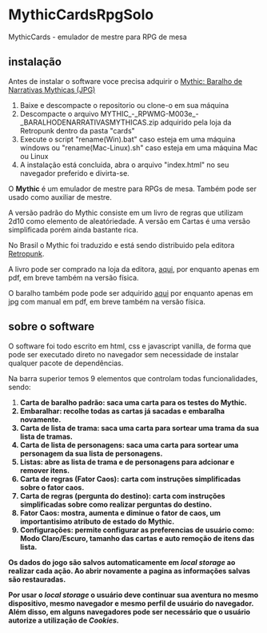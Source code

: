 # MythicCardsRpgSolo

MythicCards - emulador de mestre para RPG de mesa

<h2>instalação</h2>
<p>Antes de instalar o software voce precisa adquirir o <a href="https://loja.retropunk.com.br/index.php?id_product=841&rewrite=mythic-emulador-de-mestre-de-jogo-pdf&controller=product">Mythic: Baralho de Narrativas Mythicas (JPG)</a></p>
<ol>
<li>Baixe e descompacte o repositorio ou clone-o em sua máquina</li>
<li>Descompacte o arquivo MYTHIC_-_RPWMG-M003e_-_BARALHODENARRATIVASMYTHICAS.zip adquirido pela loja da Retropunk dentro da pasta "cards"</li>
<li>Execute o script "rename(Win).bat" caso esteja em uma máquina windows ou "rename(Mac-Linux).sh" caso esteja em uma máquina Mac ou Linux</li>
<li>A instalação está concluida, abra o arquivo "index.html" no seu navegador preferido e divirta-se.</li>
</ol>

<p>
O <strong>Mythic</strong> é um emulador de mestre para RPGs de mesa. Também pode ser usado como auxiliar de mestre.
</p>
<p>
A versão padrão do Mythic consiste em um livro de regras que utilizam 2d10 como elemento de aleatóriedade. A versão em Cartas é uma versão simplificada porém ainda bastante rica.
</p>
<p>
No Brasil o Mythic foi traduzido e está sendo distribuido pela editora <a href="https://retropunk.com.br/editora">Retropunk</a>.
</p>
<p>
A livro pode ser comprado na loja da editora, <a href="https://loja.retropunk.com.br/index.php?id_product=841&rewrite=mythic-emulador-de-mestre-de-jogo-pdf&controller=product">aqui</a>, por enquanto apenas em pdf, em breve também na versão física.
</p>
<p>
O baralho também pode pode ser adquirido <a href="https://loja.retropunk.com.br/index.php?id_product=844&rewrite=mythic-baralho-de-narrativas-mythicas-jpg&controller=product">aqui</a> por enquanto apenas em jpg com manual em pdf, em breve também na versão física.
</p>
<h2>sobre o software</h2>
<p>O software foi todo escrito em html, css e javascript vanilla, de forma que pode ser executado direto no navegador sem necessidade de instalar qualquer pacote de dependências.
</p>
<p>Na barra superior temos 9 elementos que controlam todas funcionalidades, sendo:</p>
<ol>
<li><strong>Carta de baralho padrão:<strong> saca uma carta para os testes do Mythic.</li>
<li><strong>Embaralhar:<strong> recolhe todas as cartas já sacadas e embaralha novamente.</li>
<li><strong>Carta de lista de trama:<strong> saca uma carta para sortear uma trama da sua lista de tramas.</li>
<li><strong>Carta de lista de personagens:<strong> saca uma carta para sortear uma personagem da sua lista de personagens.</li>
<li><strong>Listas:<strong> abre as lista de trama e de personagens para adcionar e remover itens.</li>
<li><strong>Carta de regras (Fator Caos):<strong> carta com instruções simplificadas sobre o fator caos.</li>
<li><strong>Carta de regras (pergunta do destino):<strong> carta com instruções simplificadas sobre como realizar perguntas do destino.</li>
<li><strong>Fator Caos:<strong> mostra, aumenta e diminue o fator de caos, um importantisimo atributo de estado do Mythic.</li>
<li><strong>Configurações: </strong>permite configurar as preferencias de usuário como: Modo Claro/Escuro, tamanho das cartas e auto remoção de itens das lista.</li>
</ol>

<p>
Os dados do jogo são salvos automaticamente em <em>local storage</em> ao realizar cada ação. Ao abrir novamente a pagina as informações salvas são restauradas.
</p>
<p>
Por usar o <em>local storage</em> o usuário deve continuar sua aventura no mesmo dispositivo, mesmo navegador e mesmo perfil de usuário do navegador. Além disso, em alguns navegadores pode ser necessário que o usuário autorize a utilização de <em>Cookies<em>.
</p>
